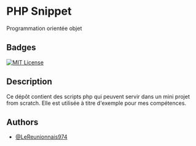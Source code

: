 # PHP Snippet

Programmation orientée objet

## Badges

[![MIT License](https://img.shields.io/badge/License-MIT-green.svg)](https://choosealicense.com/licenses/mit/)

## Description

Ce dépôt contient des scripts php qui peuvent servir dans un mini projet from scratch.
Elle est utilisée à titre d'exemple pour mes compétences.

## Authors

- [@LeReunionnais974](https://github.com/LeReunionnais974)
